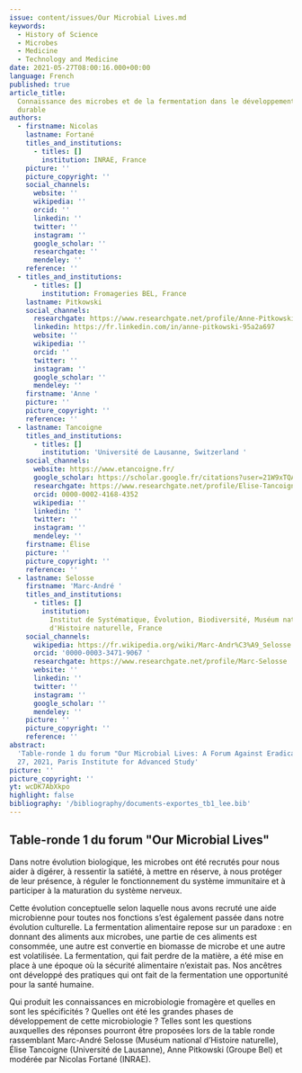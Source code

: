 ```yaml
---
issue: content/issues/Our Microbial Lives.md
keywords:
  - History of Science
  - Microbes
  - Medicine
  - Technology and Medicine
date: 2021-05-27T08:00:16.000+00:00
language: French
published: true
article_title:
  Connaissance des microbes et de la fermentation dans le développement
  durable
authors:
  - firstname: Nicolas
    lastname: Fortané
    titles_and_institutions:
      - titles: []
        institution: INRAE, France
    picture: ''
    picture_copyright: ''
    social_channels:
      website: ''
      wikipedia: ''
      orcid: ''
      linkedin: ''
      twitter: ''
      instagram: ''
      google_scholar: ''
      researchgate: ''
      mendeley: ''
    reference: ''
  - titles_and_institutions:
      - titles: []
        institution: Fromageries BEL, France
    lastname: Pitkowski
    social_channels:
      researchgate: https://www.researchgate.net/profile/Anne-Pitkowski
      linkedin: https://fr.linkedin.com/in/anne-pitkowski-95a2a697
      website: ''
      wikipedia: ''
      orcid: ''
      twitter: ''
      instagram: ''
      google_scholar: ''
      mendeley: ''
    firstname: 'Anne '
    picture: ''
    picture_copyright: ''
    reference: ''
  - lastname: Tancoigne
    titles_and_institutions:
      - titles: []
        institution: 'Université de Lausanne, Switzerland '
    social_channels:
      website: https://www.etancoigne.fr/
      google_scholar: https://scholar.google.fr/citations?user=21W9xTQAAAAJ&hl=fr
      researchgate: https://www.researchgate.net/profile/Elise-Tancoigne
      orcid: 0000-0002-4168-4352
      wikipedia: ''
      linkedin: ''
      twitter: ''
      instagram: ''
      mendeley: ''
    firstname: Élise
    picture: ''
    picture_copyright: ''
    reference: ''
  - lastname: Selosse
    firstname: 'Marc-André '
    titles_and_institutions:
      - titles: []
        institution:
          Institut de Systématique, Évolution, Biodiversité, Muséum national
          d'Histoire naturelle, France
    social_channels:
      wikipedia: https://fr.wikipedia.org/wiki/Marc-Andr%C3%A9_Selosse
      orcid: '0000-0003-3471-9067 '
      researchgate: https://www.researchgate.net/profile/Marc-Selosse
      website: ''
      linkedin: ''
      twitter: ''
      instagram: ''
      google_scholar: ''
      mendeley: ''
    picture: ''
    picture_copyright: ''
    reference: ''
abstract:
  'Table-ronde 1 du forum "Our Microbial Lives: A Forum Against Eradication",  May
  27, 2021, Paris Institute for Advanced Study'
picture: ''
picture_copyright: ''
yt: wcDK7AbXkpo
highlight: false
bibliography: '/bibliography/documents-exportes_tb1_lee.bib'
---
```


## Table-ronde 1 du forum "Our Microbial Lives"

Dans notre évolution biologique, les microbes ont été recrutés pour nous aider à digérer, à ressentir la satiété, à mettre en réserve, à nous protéger de leur présence, à réguler le fonctionnement du système immunitaire et à participer à la maturation du système nerveux.

Cette évolution conceptuelle selon laquelle nous avons recruté une aide microbienne pour toutes nos fonctions s’est également passée dans notre évolution culturelle. La fermentation alimentaire repose sur un paradoxe : en donnant des aliments aux microbes, une partie de ces aliments est consommée, une autre est convertie en biomasse de microbe et une autre est volatilisée. La fermentation, qui fait perdre de la matière, a été mise en place à une époque où la sécurité alimentaire n’existait pas. Nos ancêtres ont développé des pratiques qui ont fait de la fermentation une opportunité pour la santé humaine.

Qui produit les connaissances en microbiologie fromagère et quelles en sont les spécificités ? Quelles ont été les grandes phases de développement de cette microbiologie ? Telles sont les questions auxquelles des réponses pourront être proposées lors de la table ronde rassemblant Marc-André Selosse (Muséum national d’Histoire naturelle), Élise Tancoigne (Université de Lausanne), Anne Pitkowski (Groupe Bel) et modérée par Nicolas Fortané (INRAE).

<Youtube yt="wcDK7AbXkpo" caption ="Connaissance des microbes et de la fermentation dans le développement durable"></Youtube>

